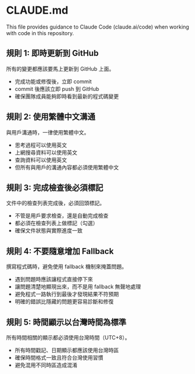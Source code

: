 # CLAUDE.md

This file provides guidance to Claude Code (claude.ai/code) when working with code in this repository.

## 規則 1: 即時更新到 GitHub

所有的變更都應該要馬上更新到 GitHub 上面。

- 完成功能或修復後，立即 commit
- commit 後應該立即 push 到 GitHub
- 確保團隊成員能夠即時看到最新的程式碼變更

## 規則 2: 使用繁體中文溝通

與用戶溝通時，一律使用繁體中文。

- 思考過程可以使用英文
- 上網搜尋資料可以使用英文
- 查詢資料可以使用英文
- 但所有與用戶的溝通內容都必須使用繁體中文

## 規則 3: 完成檢查後必須標記

文件中的檢查列表完成後，必須回頭標記。

- 不管是用戶要求檢查，還是自動完成檢查
- 都必須在檢查列表上做標記（勾選）
- 確保文件狀態與實際進度一致

## 規則 4: 不要隨意增加 Fallback

撰寫程式碼時，避免使用 fallback 機制來掩蓋問題。

- 遇到問題時應該讓程式直接停下來
- 讓問題清楚地顯現出來，而不是用 fallback 無聲地處理
- 避免程式一路執行到最後才發現結果不符預期
- 明確的錯誤比隱藏的問題更容易診斷和修復

## 規則 5: 時間顯示以台灣時間為標準

所有時間相關的顯示都必須使用台灣時間（UTC+8）。

- 所有時間戳記、日期顯示都應該使用台灣時區
- 確保時間格式一致且符合台灣使用習慣
- 避免混用不同時區造成混淆
